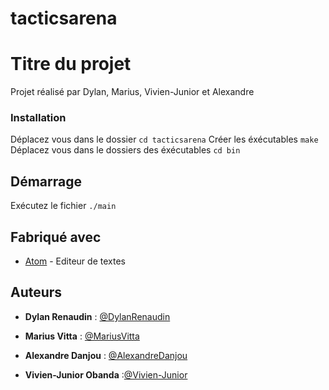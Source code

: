 # tacticsarena

# Titre du projet
Projet réalisé par Dylan, Marius, Vivien-Junior et Alexandre

### Installation

Déplacez vous dans le dossier ```cd tacticsarena```
Créer les éxécutables ```make```
Déplacez vous dans le dossiers des éxécutables ```cd bin```

## Démarrage

Exécutez le fichier ```./main```

## Fabriqué avec

* [Atom](https://atom.io/) - Editeur de textes


## Auteurs

* **Dylan Renaudin** : [@DylanRenaudin](https://github.com/DylanRenaudin)

* **Marius Vitta** : [@MariusVitta](https://github.com/MariusVitta)

* **Alexandre Danjou** : [@AlexandreDanjou](https://github.com/AlexandreDanjou)

* **Vivien-Junior Obanda** :[@Vivien-Junior](https://github.com/Vivien-Junior)

